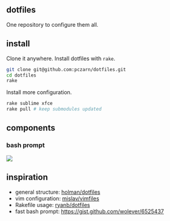 ## dotfiles
One repository to configure them all.

## install
Clone it anywhere. Install dotfiles with `rake`.
```bash
git clone git@github.com:pczarn/dotfiles.git
cd dotfiles
rake
```
Install more configuration.
```bash
rake sublime xfce
rake pull # keep submodules updated
```

## components
### bash prompt
![](http://i.imgur.com/L8ZF5Sq.png)

## inspiration
- general structure: [holman/dotfiles](https://github.com/holman/dotfiles)
- vim configuration: [mislav/vimfiles](https://github.com/mislav/vimfiles)
- Rakefile usage: [ryanb/dotfiles](https://github.com/ryanb/dotfiles)
- fast bash prompt: https://gist.github.com/wolever/6525437
